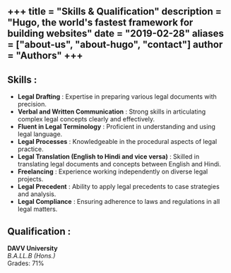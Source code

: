 +++
title = "Skills & Qualification"
description = "Hugo, the world's fastest framework for building websites"
date = "2019-02-28"
aliases = ["about-us", "about-hugo", "contact"]
author = "Authors"
+++
---
## Skills :
- **Legal Drafting** : Expertise in preparing various legal documents with precision.
- **Verbal and Written Communication** : Strong skills in articulating complex legal concepts clearly and effectively.
- **Fluent in Legal Terminology** : Proficient in understanding and using legal language.
- **Legal Processes** : Knowledgeable in the procedural aspects of legal practice.
- **Legal Translation (English to Hindi and vice versa)** : Skilled in translating legal documents and concepts between English and Hindi.
- **Freelancing** : Experience working independently on diverse legal projects.
- **Legal Precedent** : Ability to apply legal precedents to case strategies and analysis.
- **Legal Compliance** : Ensuring adherence to laws and regulations in all legal matters.

## Qualification :
**DAVV University** \
*B.A.LL.B (Hons.)* \
Grades: 71%



